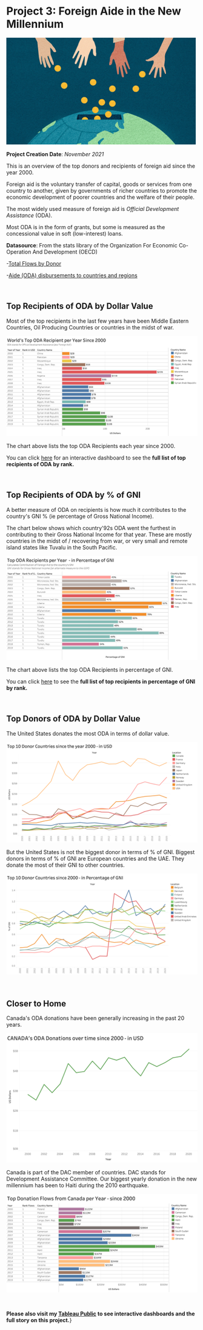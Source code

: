 # Project 3: Foreign Aide in the New Millennium

<p align="left"><img width="500" height="" src="https://github.com/RubyRondina/Foreign-Aid/blob/main/Visuals/aid.jpeg"></p>

**Project Creation Date**: *November 2021*

This is an overview of the top donors and recipients of foreign aid since the year 2000.

Foreign aid is the voluntary transfer of capital, goods or services from one country to another, given by governments of richer countries to promote the economic development of poorer countries and the welfare of their people.

The most widely used measure of foreign aid is *Official Development Assistance* (ODA).  

Most ODA is in the form of grants, but some is measured as the concessional value in soft (low-interest) loans.

**Datasource**: From the stats library of the Organization For Economic Co-Operation And Development (OECD)

-[Total Flows by Donor](https://stats.oecd.org/viewhtml.aspx?datasetcode=TABLE1&lang=en)

-[Aide (ODA) disbursements to countries and regions](https://stats.oecd.org/viewhtml.aspx?datasetcode=TABLE2A&lang=en)

<br>

## Top Recipients of ODA by Dollar Value

Most of the top recipients in the last few years have been Middle Eastern Countries, Oil Producing Countries or countries in the midst of war.

![RecipientsinUSD](https://github.com/RubyRondina/Foreign-Aid/blob/main/Visuals/TopRecipientsInUSD.png)

The chart above lists the top ODA Recipients each year since 2000.

You can click [here](https://public.tableau.com/app/profile/ruby.rondina/viz/ODA-TopRecipientssince2000/TopGlobalReceipts) for an interactive dashboard to see the **full list of top recipients of ODA by rank.**

<br>

## Top Recipients of ODA by % of GNI

A better measure of ODA on recipients is how much it contributes to the country's GNI % (ie percentage of Gross National Income).

The chart below shows which country\'92s ODA went the furthest in contributing to their Gross National Income for that year.  These are mostly countries in the midst of / recovering from war, or very small and remote island states like Tuvalu in the South Pacific.

![RecipientsinGNI](https://github.com/RubyRondina/Foreign-Aid/blob/main/Visuals/TopRecipientsInPercentOfGNI.png)

The chart above lists the top ODA Recipients in percentage of GNI.

You can click [here](https://public.tableau.com/app/profile/ruby.rondina/viz/ForeignAide/Story1) to see the **full list of top recipients in percentage of GNI by rank.**

<br>

## Top Donors of ODA by Dollar Value

The United States donates the most ODA in terms of dollar value.

![DonorsinUSD](https://github.com/RubyRondina/Foreign-Aid/blob/main/Visuals/TopDonorsInUSD.png)

But the United States is not the biggest donor in terms of % of GNI.  Biggest donors in terms of % of GNI are European countries and the UAE.  They donate the most of their GNI to other countries.

![DonorsGNI](https://github.com/RubyRondina/Foreign-Aid/blob/main/Visuals/TopDonorsInPercentOfGNI.png)

<br>

## Closer to Home

Canada's ODA donations have been generally increasing in the past 20 years.
 
<p align="center"><img width="750" height="" src="https://github.com/RubyRondina/Foreign-Aid/blob/main/Visuals/CanadaDonation.png"></p>

Canada is part of the DAC member of countries.  DAC stands for Development Assistance Committee.  Our biggest yearly donation in the new millennium has been to Haiti during the 2010 earthquake.

![CanadaTopFlows](https://github.com/RubyRondina/Foreign-Aid/blob/main/Visuals/CanadaTopFlows.png)

<br>

**Please also visit my [Tableau Public](https://public.tableau.com/app/profile/ruby.rondina/viz/ForeignAide/Story1) to see interactive dashboards and the full story on this project.**}
